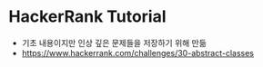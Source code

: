# HackerRank Tutorial

- 기초 내용이지만 인상 깊은 문제들을 저장하기 위해 만듦
- https://www.hackerrank.com/challenges/30-abstract-classes